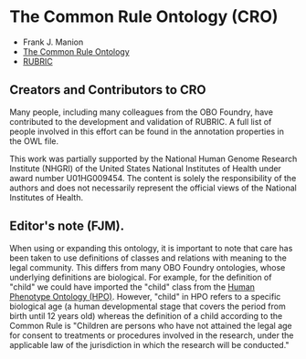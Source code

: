 # The Common Rule Ontology (CRO)

- Frank J. Manion
- [The Common Rule Ontology](https://github.com/CRO-ontology/CRO)
- [RUBRIC](https://github.com/RUBRIC-ontology/RUBRIC)


## Creators and Contributors to CRO
Many people, including many colleagues from the OBO Foundry, have contributed to the development and validation of RUBRIC. A full list of people involved in this effort can be found in the annotation properties in the OWL file.

This work was partially supported by the National Human Genome Research Institute (NHGRI) of the United States National Institutes of Health under award number U01HG009454. The content is solely the responsibility of the authors and does not necessarily represent the official views of the National Institutes of Health.

## Editor's note (FJM).
When using or expanding this ontology, it is important to note that care has been taken to use definitions of classes and relations with meaning to the legal community. This differs from many OBO Foundry ontologies, whose underlying definitions are biological. For example, for the definition of "child" we could have imported the "child" class from the [Human Phenotype Ontology \(HPO\)](http://human-phenotype-ontology.github.io/). However, "child" in HPO  refers to a specific biological age (a human developmental stage that covers the period from birth until 12 years old) whereas the definition of a child according to the Common Rule is "Children are persons who have not attained the legal age for consent to treatments or procedures involved in the research, under the applicable law of the jurisdiction in which the research will be conducted."
